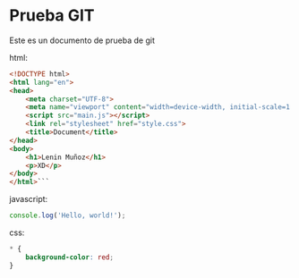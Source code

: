 # Prueba GIT
Este es un documento de prueba de git

html:

```html
<!DOCTYPE html>
<html lang="en">
<head>
    <meta charset="UTF-8">
    <meta name="viewport" content="width=device-width, initial-scale=1.0">
    <script src="main.js"></script>
    <link rel="stylesheet" href="style.css">
    <title>Document</title>
</head>
<body>
    <h1>Lenin Muñoz</h1>
    <p>XD</p>
</body>
</html>```
```

javascript: 

```javascript
console.log('Hello, world!');
```

css:

```css
* {
    background-color: red;
}
```

